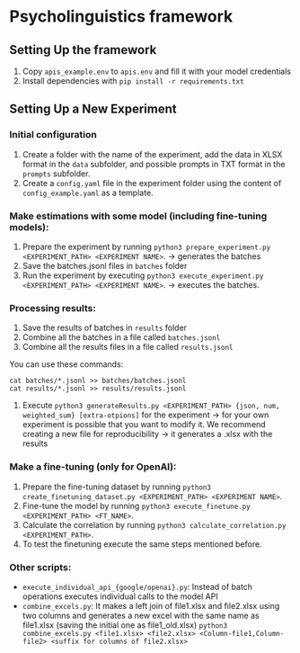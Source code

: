 # Psycholinguistics framework

## Setting Up the framework
1. Copy `apis_example.env` to `apis.env` and fill it with your model credentials
2. Install dependencies with `pip install -r requirements.txt`

## Setting Up a New Experiment

### Initial configuration
1. Create a folder with the name of the experiment, add the data in XLSX format in the `data` subfolder, and possible prompts in TXT format in the `prompts` subfolder.
2. Create a `config.yaml` file in the experiment folder using the content of `config_example.yaml` as a template.

### Make estimations with some model (including fine-tuning models):
1. Prepare the experiment by running `python3 prepare_experiment.py <EXPERIMENT_PATH> <EXPERIMENT NAME>`. -> generates the batches
2. Save the batches.jsonl files in `batches` folder
3. Run the experiment by executing `python3 execute_experiment.py <EXPERIMENT_PATH> <EXPERIMENT NAME>`. ->  executes the batches.

### Processing results:
1. Save the results of batches in `results` folder
2. Combine all the batches in a file called `batches.jsonl`
3. Combine all the results files in a file called `results.jsonl`

You can use these commands:
```
cat batches/*.jsonl >> batches/batches.jsonl
cat results/*.jsonl >> results/results.jsonl
```
1. Execute `python3 generateResults.py <EXPERIMENT_PATH> {json, num, weighted_sum} [extra-otpions]` for the experiment -> for your own experiment is possible that you want to modify it. We recommend creating a new file for reproducibility -> it generates a .xlsx with the results

### Make a fine-tuning (only for OpenAI):
1. Prepare the fine-tuning dataset by running `python3 create_finetuning_dataset.py <EXPERIMENT_PATH> <EXPERIMENT NAME>`.
2. Fine-tune the model by running `python3 execute_finetune.py <EXPERIMENT_PATH> <FT_NAME>`.
3. Calculate the correlation by running `python3 calculate_correlation.py <EXPERIMENT_PATH>`.
4. To test the finetuning execute the same steps mentioned before.

### Other scripts:
- `execute_individual_api_{google/openai}.py`: Instead of batch operations executes individual calls to the model API
- `combine_excels.py`: It makes a left join of file1.xlsx and file2.xlsx using two columns and generates a new excel with the same name as file1.xlsx (saving the initial one as file1_old.xlsx) `python3 combine_excels.py <file1.xlsx> <file2.xlsx> <Column-file1,Column-file2> <suffix for columns of file2.xlsx>`

